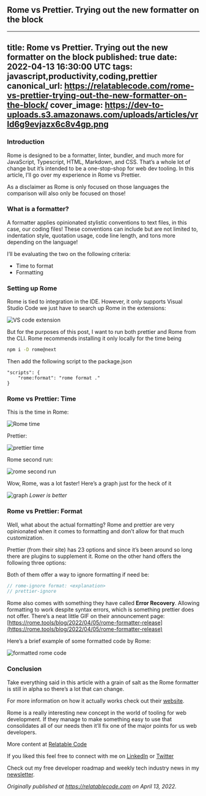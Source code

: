 ## Rome vs Prettier. Trying out the new formatter on the block

---
title: Rome vs Prettier. Trying out the new formatter on the block
published: true
date: 2022-04-13 16:30:00 UTC
tags: javascript,productivity,coding,prettier
canonical_url: https://relatablecode.com/rome-vs-prettier-trying-out-the-new-formatter-on-the-block/
cover_image: https://dev-to-uploads.s3.amazonaws.com/uploads/articles/vrld6g9evjazx6c8v4gp.png
---

### Introduction

Rome is designed to be a formatter, linter, bundler, and much more for JavaScript, Typescript, HTML, Markdown, and CSS. That’s a whole lot of change but it’s intended to be a one-stop-shop for web dev tooling. In this article, I’ll go over my experience in Rome vs Prettier.

As a disclaimer as Rome is only focused on those languages the comparison will also only be focused on those!

### What is a formatter?

A formatter applies opinionated stylistic conventions to text files, in this case, our coding files! These conventions can include but are not limited to, indentation style, quotation usage, code line length, and tons more depending on the language!

I’ll be evaluating the two on the following criteria:

- Time to format
- Formatting

### Setting up Rome

Rome is tied to integration in the IDE. However, it only supports Visual Studio Code we just have to search up Rome in the extensions:

![VS code extension](https://cdn.hashnode.com/res/hashnode/image/upload/v1649947077522/OpdgmrkcI.png)

But for the purposes of this post, I want to run both prettier and Rome from the CLI. Rome recommends installing it only locally for the time being

```bash
npm i -D rome@next
```

Then add the following script to the package.json

```
"scripts": { 
    "rome:format": "rome format ." 
}
```

### Rome vs Prettier: Time

This is the time in Rome:

![Rome time](https://cdn.hashnode.com/res/hashnode/image/upload/v1649947078599/3DwtP25gO.png)

Prettier:

![prettier time](https://cdn.hashnode.com/res/hashnode/image/upload/v1649947079710/C9KnZxYpt.png)

Rome second run:

![rome second run](https://cdn.hashnode.com/res/hashnode/image/upload/v1649947081342/LRwmx1NEc.png)

Wow, Rome, was a lot faster! Here’s a graph just for the heck of it

![graph](https://cdn.hashnode.com/res/hashnode/image/upload/v1649947082612/JM5Dsljqi.png)
_Lower is better_

### Rome vs Prettier: Format

Well, what about the actual formatting? Rome and prettier are very opinionated when it comes to formatting and don’t allow for that much customization.

Prettier (from their site) has 23 options and since it’s been around so long there are plugins to supplement it. Rome on the other hand offers the following three options:

Both of them offer a way to ignore formatting if need be:

```js
// rome-ignore format: <explanation> 
// prettier-ignore
```

Rome also comes with something they have called **Error Recovery**. Allowing formatting to work despite syntax errors, which is something prettier does not offer. There’s a neat little GIF on their announcement page: [https://rome.tools/blog/2022/04/05/rome-formatter-release](https://rome.tools/blog/2022/04/05/rome-formatter-release)

Here’s a brief example of some formatted code by Rome:

![formatted rome code](https://cdn.hashnode.com/res/hashnode/image/upload/v1649947084038/I60Ox6nK3.png)

### Conclusion

Take everything said in this article with a grain of salt as the Rome formatter is still in alpha so there’s a lot that can change.

For more information on how it actually works check out their [website](https://rome.tools/#formatter).

Rome is a really interesting new concept in the world of tooling for web development. If they manage to make something easy to use that consolidates all of our needs then it’ll fix one of the major points for us web developers.

More content at [Relatable Code](https://relatablecode.com)

If you liked this feel free to connect with me on [LinkedIn](https://www.linkedin.com/in/relatablecode) or [Twitter](https://twitter.com/relatablecoder)

Check out my free developer roadmap and weekly tech industry news in my [newsletter](https://relatablecode.substack.com/).

_Originally published at_ [_https://relatablecode.com_](https://relatablecode.com/rome-vs-prettier-trying-out-the-new-formatter-on-the-block/) _on April 13, 2022._
